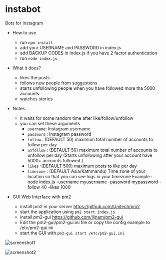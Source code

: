 # instabot

Bots  for instagram 

* How to use
  * run `npm install`
  * add your USERNAME and PASSWORD in index.js 
  * add BACKUP CODES in index.js if you have 2 factor authentication
  * run `node index.js`

* What it does?
  * likes the posts
  * follows new people from suggestions
  * starts unfollowing people when you have followed more tha 5000 accounts
  * watches stories 

* Notes
    * it waits for some random time after like/follow/unfollow
    * you can set these arguments
      * `username`: Instagram username
      * `password` : Instagram password
      * `follow` : (DEFAULT 50) maximum total number of accounts to follow per day
      * `unfollow` : (DEFAULT 50) maximum total number of accounts to unfollow per day (Starts unfollowing after your account have 5000+ accounts followed )
      * `likes` :(DEFAULT 500) maximum posts to like per day
      * `timezone` : (DEFAULT Asia/Kathmandu) Time zone  of your location so that you can see logs in your timezone
      Example : node index.js -username myusername -password mypassword -follow 40 -likes 1000 

  

* GUI Web Interface with pm2
  * install pm2 in your server <https://github.com/Unitech/pm2>
  * start the  application using `pm2 start index.js`
  * install pm2-gui <https://github.com/lijnam/pm2-gui>
  * Edit the pm2-gui/pm2-gui.ini file or copy the config example to /etc/pm2-gui.ini
  * start the GUI with `pm2-gui start /etc/pm2-gui.ini`

 ![screenshot1](https://i.ibb.co/9tjC4ns/Untitled.png")
 
 ![screenshot2](https://i.ibb.co/XSH3936/Untitled.png)
 
